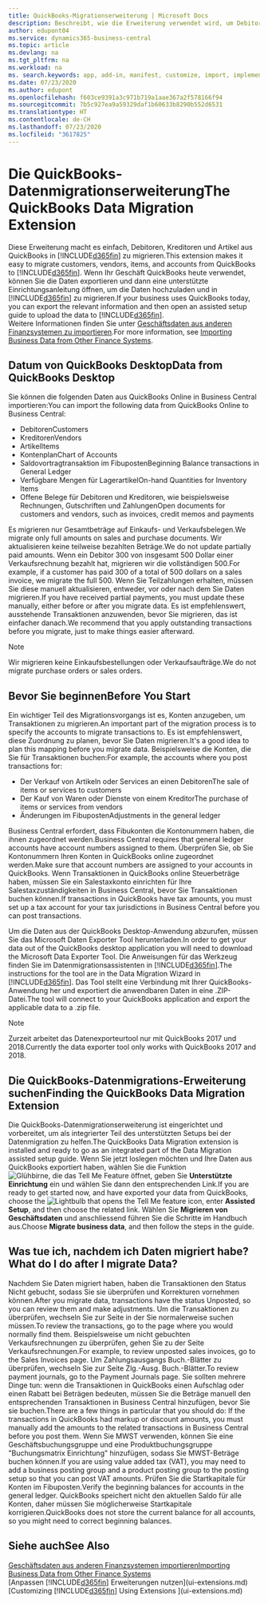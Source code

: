 ```yaml
---
title: QuickBooks-Migrationserweiterung | Microsoft Docs
description: Beschreibt, wie die Erweiterung verwendet wird, um Debitoren, Kreditoren, Artikel und Konten aus QuickBooks Desktop zu Business Central zu importieren.
author: edupont04
ms.service: dynamics365-business-central
ms.topic: article
ms.devlang: na
ms.tgt_pltfrm: na
ms.workload: na
ms. search.keywords: app, add-in, manifest, customize, import, implement
ms.date: 07/23/2020
ms.author: edupont
ms.openlocfilehash: f603ce9391a3c971b719a1aae367a2f578166f94
ms.sourcegitcommit: 7b5c927ea9a59329daf1b60633b8290b552d6531
ms.translationtype: HT
ms.contentlocale: de-CH
ms.lasthandoff: 07/23/2020
ms.locfileid: "3617825"
---
```

# <a name="the-quickbooks-data-migration-extension"></a><span data-ttu-id="98089-103">Die QuickBooks-Datenmigrationserweiterung</span><span class="sxs-lookup"><span data-stu-id="98089-103">The QuickBooks Data Migration Extension</span></span>

<span data-ttu-id="98089-104">Diese Erweiterung macht es einfach, Debitoren, Kreditoren und Artikel aus QuickBooks in [!INCLUDE[d365fin](includes/d365fin_md.md)] zu migrieren.</span><span class="sxs-lookup"><span data-stu-id="98089-104">This extension makes it easy to migrate customers, vendors, items, and accounts from QuickBooks to [!INCLUDE[d365fin](includes/d365fin_md.md)].</span></span> <span data-ttu-id="98089-105">Wenn Ihr Geschäft QuickBooks heute verwendet, können Sie die Daten exportieren und dann eine unterstützte Einrichtungsanleitung öffnen, um die Daten hochzuladen und in [!INCLUDE[d365fin](includes/d365fin_md.md)] zu migrieren.</span><span class="sxs-lookup"><span data-stu-id="98089-105">If your business uses QuickBooks today, you can export the relevant information and then open an assisted setup guide to upload the data to [!INCLUDE[d365fin](includes/d365fin_md.md)].</span></span>  
<span data-ttu-id="98089-106">Weitere Informationen finden Sie unter [Geschäftsdaten aus anderen Finanzsystemen zu importieren](across-import-data-configuration-packages.md).</span><span class="sxs-lookup"><span data-stu-id="98089-106">For more information, see [Importing Business Data from Other Finance Systems](across-import-data-configuration-packages.md).</span></span>

## <a name="data-from-quickbooks-desktop"></a><span data-ttu-id="98089-107">Datum von QuickBooks Desktop</span><span class="sxs-lookup"><span data-stu-id="98089-107">Data from QuickBooks Desktop</span></span>

<span data-ttu-id="98089-108">Sie können die folgenden Daten aus QuickBooks Online in Business Central importieren:</span><span class="sxs-lookup"><span data-stu-id="98089-108">You can import the following data from QuickBooks Online to Business Central:</span></span>

- <span data-ttu-id="98089-109">Debitoren</span><span class="sxs-lookup"><span data-stu-id="98089-109">Customers</span></span>  
- <span data-ttu-id="98089-110">Kreditoren</span><span class="sxs-lookup"><span data-stu-id="98089-110">Vendors</span></span>  
- <span data-ttu-id="98089-111">Artikel</span><span class="sxs-lookup"><span data-stu-id="98089-111">Items</span></span>  
- <span data-ttu-id="98089-112">Kontenplan</span><span class="sxs-lookup"><span data-stu-id="98089-112">Chart of Accounts</span></span>  
- <span data-ttu-id="98089-113">Saldovortragtransaktion im Fibuposten</span><span class="sxs-lookup"><span data-stu-id="98089-113">Beginning Balance transactions in General Ledger</span></span>  
- <span data-ttu-id="98089-114">Verfügbare Mengen für Lagerartikel</span><span class="sxs-lookup"><span data-stu-id="98089-114">On-hand Quantities for Inventory Items</span></span>  
- <span data-ttu-id="98089-115">Offene Belege für Debitoren und Kreditoren, wie beispielsweise Rechnungen, Gutschriften und Zahlungen</span><span class="sxs-lookup"><span data-stu-id="98089-115">Open documents for customers and vendors, such as invoices, credit memos and payments</span></span>  

<span data-ttu-id="98089-116">Es migrieren nur Gesamtbeträge auf Einkaufs- und Verkaufsbelegen.</span><span class="sxs-lookup"><span data-stu-id="98089-116">We migrate only full amounts on sales and purchase documents.</span></span> <span data-ttu-id="98089-117">Wir aktualisieren keine teilweise bezahlten Beträge.</span><span class="sxs-lookup"><span data-stu-id="98089-117">We do not update partially paid amounts.</span></span> <span data-ttu-id="98089-118">Wenn ein Debitor 300 von insgesamt 500 Dollar einer Verkaufsrechnung bezahlt hat, migrieren wir die vollständigen 500.</span><span class="sxs-lookup"><span data-stu-id="98089-118">For example, if a customer has paid 300 of a total of 500 dollars on a sales invoice, we migrate the full 500.</span></span> <span data-ttu-id="98089-119">Wenn Sie Teilzahlungen erhalten, müssen Sie diese manuell aktualisieren, entweder, vor oder nach dem Sie Daten migrieren.</span><span class="sxs-lookup"><span data-stu-id="98089-119">If you have received partial payments, you must update these manually, either before or after you migrate data.</span></span> <span data-ttu-id="98089-120">Es ist empfehlenswert, ausstehende Transaktionen anzuwenden, bevor Sie migrieren, das ist einfacher danach.</span><span class="sxs-lookup"><span data-stu-id="98089-120">We recommend that you apply outstanding transactions before you migrate, just to make things easier afterward.</span></span>

> [!NOTE]
> <span data-ttu-id="98089-121">Wir migrieren keine Einkaufsbestellungen oder Verkaufsaufträge.</span><span class="sxs-lookup"><span data-stu-id="98089-121">We do not migrate purchase orders or sales orders.</span></span>

## <a name="before-you-start"></a><span data-ttu-id="98089-122">Bevor Sie beginnen</span><span class="sxs-lookup"><span data-stu-id="98089-122">Before You Start</span></span>

<span data-ttu-id="98089-123">Ein wichtiger Teil des Migrationsvorgangs ist es, Konten anzugeben, um Transaktionen zu migrieren.</span><span class="sxs-lookup"><span data-stu-id="98089-123">An important part of the migration process is to specify the accounts to migrate transactions to.</span></span> <span data-ttu-id="98089-124">Es ist empfehlenswert, diese Zuordnung zu planen, bevor Sie Daten migrieren.</span><span class="sxs-lookup"><span data-stu-id="98089-124">It's a good idea to plan this mapping before you migrate data.</span></span> <span data-ttu-id="98089-125">Beispielsweise die Konten, die Sie für Transaktionen buchen:</span><span class="sxs-lookup"><span data-stu-id="98089-125">For example, the accounts where you post transactions for:</span></span>

- <span data-ttu-id="98089-126">Der Verkauf von Artikeln oder Services an einen Debitoren</span><span class="sxs-lookup"><span data-stu-id="98089-126">The sale of items or services to customers</span></span>  
- <span data-ttu-id="98089-127">Der Kauf von Waren oder Dienste von einem Kreditor</span><span class="sxs-lookup"><span data-stu-id="98089-127">The purchase of items or services from vendors</span></span>  
- <span data-ttu-id="98089-128">Änderungen im Fibuposten</span><span class="sxs-lookup"><span data-stu-id="98089-128">Adjustments in the general ledger</span></span>  

<span data-ttu-id="98089-129">Business Central erfordert, dass Fibukonten die Kontonummern haben, die ihnen zugeordnet werden.</span><span class="sxs-lookup"><span data-stu-id="98089-129">Business Central requires that general ledger accounts have account numbers assigned to them.</span></span> <span data-ttu-id="98089-130">Überprüfen Sie, ob Sie Kontonummern Ihren Konten in QuickBooks online zugeordnet werden.</span><span class="sxs-lookup"><span data-stu-id="98089-130">Make sure that account numbers are assigned to your accounts in QuickBooks.</span></span>
<span data-ttu-id="98089-131">Wenn Transaktionen in QuickBooks online Steuerbeträge haben, müssen Sie ein Salestaxkonto einrichten für Ihre Salestaxzuständigkeiten in Business Central, bevor Sie Transaktionen buchen können.</span><span class="sxs-lookup"><span data-stu-id="98089-131">If transactions in QuickBooks have tax amounts, you must set up a tax account for your tax jurisdictions in Business Central before you can post transactions.</span></span>

<span data-ttu-id="98089-132">Um die Daten aus der QuickBooks Desktop-Anwendung abzurufen, müssen Sie das Microsoft Daten Exporter Tool herunterladen.</span><span class="sxs-lookup"><span data-stu-id="98089-132">In order to get your data out of the QuickBooks desktop application you will need to download the Microsoft Data Exporter Tool.</span></span>  <span data-ttu-id="98089-133">Die Anweisungen für das Werkzeug finden Sie im Datenmigrationsassistenten in [!INCLUDE[d365fin](includes/d365fin_md.md)].</span><span class="sxs-lookup"><span data-stu-id="98089-133">The instructions for the tool are in the Data Migration Wizard in [!INCLUDE[d365fin](includes/d365fin_md.md)].</span></span> <span data-ttu-id="98089-134">Das Tool stellt eine Verbindung mit Ihrer QuickBooks-Anwendung her und exportiert die anwendbaren Daten in eine .ZIP-Datei.</span><span class="sxs-lookup"><span data-stu-id="98089-134">The tool will connect to your QuickBooks application and export the applicable data to a .zip file.</span></span>  

> [!NOTE]
> <span data-ttu-id="98089-135">Zurzeit arbeitet das Datenexporteurtool nur mit QuickBooks 2017 und 2018.</span><span class="sxs-lookup"><span data-stu-id="98089-135">Currently the data exporter tool only works with QuickBooks 2017 and 2018.</span></span>

## <a name="finding-the-quickbooks-data-migration-extension"></a><span data-ttu-id="98089-136">Die QuickBooks-Datenmigrations-Erweiterung suchen</span><span class="sxs-lookup"><span data-stu-id="98089-136">Finding the QuickBooks Data Migration Extension</span></span>

<span data-ttu-id="98089-137">Die QuickBooks-Datenmigrationserweiterung ist eingerichtet und vorbereitet, um als integrierter Teil des unterstützten Setups bei der Datenmigration zu helfen.</span><span class="sxs-lookup"><span data-stu-id="98089-137">The QuickBooks Data Migration extension is installed and ready to go as an integrated part of the Data Migration assisted setup guide.</span></span> <span data-ttu-id="98089-138">Wenn Sie jetzt loslegen möchten und Ihre Daten aus QuickBooks exportiert haben, wählen Sie die Funktion ![Glühbirne, die das Tell Me Feature](media/ui-search/search_small.png "Tell Me-Funktion") öffnet, geben Sie **Unterstützte Einrichtung** ein und wählen Sie dann den entsprechenden Link.</span><span class="sxs-lookup"><span data-stu-id="98089-138">If you are ready to get started now, and have exported your data from QuickBooks, choose the ![Lightbulb that opens the Tell Me feature](media/ui-search/search_small.png "Tell me what you want to do") icon, enter **Assisted Setup**, and then choose the related link.</span></span> <span data-ttu-id="98089-139">Wählen Sie **Migrieren von Geschäftsdaten** und anschliessend führen Sie die Schritte im Handbuch aus.</span><span class="sxs-lookup"><span data-stu-id="98089-139">Choose **Migrate business data**, and then follow the steps in the guide.</span></span>  

## <a name="what-do-i-do-after-i-migrate-data"></a><span data-ttu-id="98089-140">Was tue ich, nachdem ich Daten migriert habe?</span><span class="sxs-lookup"><span data-stu-id="98089-140">What do I do after I migrate Data?</span></span>

<span data-ttu-id="98089-141">Nachdem Sie Daten migriert haben, haben die Transaktionen den Status Nicht gebucht, sodass Sie sie überprüfen und Korrekturen vornehmen können.</span><span class="sxs-lookup"><span data-stu-id="98089-141">After you migrate data, transactions have the status Unposted, so you can review them and make adjustments.</span></span> <span data-ttu-id="98089-142">Um die Transaktionen zu überprüfen, wechseln Sie zur Seite in der Sie normalerweise suchen müssen.</span><span class="sxs-lookup"><span data-stu-id="98089-142">To review the transactions, go to the page where you would normally find them.</span></span> <span data-ttu-id="98089-143">Beispielsweise um nicht gebuchten Verkaufsrechnungen zu überprüfen, gehen Sie zu der Seite Verkaufsrechnungen.</span><span class="sxs-lookup"><span data-stu-id="98089-143">For example, to review unposted sales invoices, go to the Sales Invoices page.</span></span> <span data-ttu-id="98089-144">Um Zahlungsausgangs Buch.-Blätter zu überprüfen, wechseln Sie zur Seite Zlg.-Ausg. Buch.-Blätter.</span><span class="sxs-lookup"><span data-stu-id="98089-144">To review payment journals, go to the Payment Journals page.</span></span>
<span data-ttu-id="98089-145">Sie sollten mehrere Dinge tun: wenn die Transaktionen in QuickBooks einen Aufschlag oder einen Rabatt bei Beträgen bedeuten, müssen Sie die Beträge manuell den entsprechenden Transaktionen in Business Central hinzufügen, bevor Sie sie buchen.</span><span class="sxs-lookup"><span data-stu-id="98089-145">There are a few things in particular that you should do: If the transactions in QuickBooks had markup or discount amounts, you must manually add the amounts to the related transactions in Business Central before you post them.</span></span>
<span data-ttu-id="98089-146">Wenn Sie MWST verwenden, können Sie eine Geschäftsbuchungsgruppe und eine Produktbuchungsgruppe "Buchungsmatrix Einrichtung" hinzufügen, sodass Sie MWST-Beträge buchen können.</span><span class="sxs-lookup"><span data-stu-id="98089-146">If you are using value added tax (VAT), you may need to add a business posting group and a product posting group to the posting setup so that you can post VAT amounts.</span></span>
<span data-ttu-id="98089-147">Prüfen Sie die Startkapitale für Konten im Fibuposten.</span><span class="sxs-lookup"><span data-stu-id="98089-147">Verify the beginning balances for accounts in the general ledger.</span></span> <span data-ttu-id="98089-148">QuickBooks speichert nicht den aktuellen Saldo für alle Konten, daher müssen Sie möglicherweise Startkapitale korrigieren.</span><span class="sxs-lookup"><span data-stu-id="98089-148">QuickBooks does not store the current balance for all accounts, so you might need to correct beginning balances.</span></span>

## <a name="see-also"></a><span data-ttu-id="98089-149">Siehe auch</span><span class="sxs-lookup"><span data-stu-id="98089-149">See Also</span></span>

[<span data-ttu-id="98089-150">Geschäftsdaten aus anderen Finanzsystemen importieren</span><span class="sxs-lookup"><span data-stu-id="98089-150">Importing Business Data from Other Finance Systems</span></span>](across-import-data-configuration-packages.md)  
<span data-ttu-id="98089-151">[Anpassen [!INCLUDE[d365fin](includes/d365fin_md.md)] Erweiterungen nutzen](ui-extensions.md)</span><span class="sxs-lookup"><span data-stu-id="98089-151">[Customizing [!INCLUDE[d365fin](includes/d365fin_md.md)] Using Extensions ](ui-extensions.md)</span></span>  
